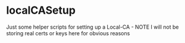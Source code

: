 # localCASetup
Just some helper scripts for setting up a Local-CA - NOTE I will not be storing real certs or keys here for obvious reasons
